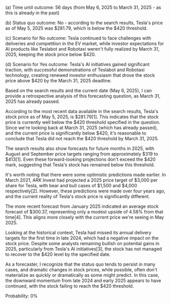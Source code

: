 (a) Time until outcome: 56 days (from May 6, 2025 to March 31, 2025 - as this is already in the past)

(b) Status quo outcome: No - according to the search results, Tesla's price as of May 5, 2025 was $281.79, which is below the $420 threshold.

(c) Scenario for No outcome: Tesla continued to face challenges with deliveries and competition in the EV market, while investor expectations for AI products like Teslabot and Robotaxi weren't fully realized by March 31, 2025, keeping the stock price below $420.

(d) Scenario for Yes outcome: Tesla's AI initiatives gained significant traction, with successful demonstrations of Teslabot and Robotaxi technology, creating renewed investor enthusiasm that drove the stock price above $420 by the March 31, 2025 deadline.

Based on the search results and the current date (May 6, 2025), I can provide a retrospective analysis of this forecasting question, as March 31, 2025 has already passed.

According to the most recent data available in the search results, Tesla's stock price as of May 5, 2025, is $281.79[1]. This indicates that the stock price is currently well below the $420 threshold specified in the question. Since we're looking back at March 31, 2025 (which has already passed), and the current price is significantly below $420, it's reasonable to conclude that Tesla did not reach the $420 threshold by March 31, 2025.

The search results also show forecasts for future months in 2025, with August and September price targets ranging from approximately $319 to $413[1]. Even these forward-looking projections don't exceed the $420 mark, suggesting that Tesla's stock has remained below this threshold.

It's worth noting that there were some optimistic predictions made earlier. In March 2021, ARK Invest had projected a 2025 price target of $3,000 per share for Tesla, with bear and bull cases of $1,500 and $4,000 respectively[2]. However, these predictions were made over four years ago, and the current reality of Tesla's stock price is significantly different.

The more recent forecast from January 2025 indicated an average stock forecast of $300.37, representing only a modest upside of 4.58% from that time[4]. This aligns more closely with the current price we're seeing in May 2025.

Looking at the historical context, Tesla had missed its annual delivery targets for the first time in late 2024, which had a negative impact on the stock price. Despite some analysts remaining bullish on potential gains in 2025, particularly from Tesla's AI initiatives[3], the stock has not managed to recover to the $420 level by the specified date.

As a forecaster, I recognize that the status quo tends to persist in many cases, and dramatic changes in stock prices, while possible, often don't materialize as quickly or dramatically as some might predict. In this case, the downward momentum from late 2024 and early 2025 appears to have continued, with the stock failing to reach the $420 threshold.

Probability: 0%
